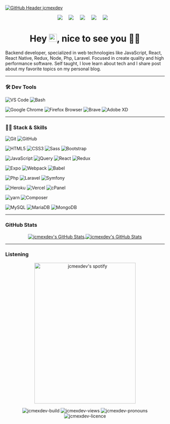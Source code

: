 [![GitHub Header jcmexdev](https://raw.githubusercontent.com/jcmexdev/jcmexdev/main/assets/github-cover.png)](http://www.jcmexdev.com/)

<p align='center'>
  <a href="http://www.jcmexdev.com/"><img src="https://img.shields.io/badge/blog-9146FF.svg?&style=for-the-badge&logo=bootstrap&logoColor=white" /></a>&nbsp;&nbsp;&nbsp;&nbsp;
  <a href="https://linkedin.com/in/juancarlosgarciaesquivel"><img src="https://img.shields.io/badge/linkedin-%230077B5.svg?&style=for-the-badge&logo=linkedin&logoColor=white" /></a>&nbsp;&nbsp;&nbsp;&nbsp;
  <a href="https://twitter.com/jcmexdev"><img src="https://img.shields.io/badge/twitter-%231DA1F2.svg?&style=for-the-badge&logo=twitter&logoColor=white" /></a>&nbsp;&nbsp;&nbsp;&nbsp;
  <a href="https://platzi.com/@jcmexdev/"><img src="https://img.shields.io/badge/Platzi-98CA3F.svg?&style=for-the-badge&logo=platzi&logoColor=white" /></a>&nbsp;&nbsp;&nbsp;&nbsp;
  <a href="https://www.hackerrank.com/jcmexdev"><img src="https://img.shields.io/badge/hacker%20rank-2EC866.svg?&style=for-the-badge&logo=youtube&logoColor=white" /></a>&nbsp;&nbsp;&nbsp;&nbsp;
</p>

<h1 align="center">Hey
<img src="https://raw.githubusercontent.com/jcmexdev/jcmexdev/main/assets/hi.gif" width="25">, nice to see you 👨‍💻</h1>
<p>Backend developer, specialized in web technologies like JavaScript, React, React Native, Redux, Node, Php, Laravel. Focused in create quality and high performance software. Self taught, I love learn about tech and I share post about my favorite topics on my personal blog.</p>

---

<h3>🛠 Dev Tools</h3>

![VS Code](https://img.shields.io/badge/IDE-VSCode-292e33?style=flat-square&logo=Visual-studio-code&logoColor=fff)
![Bash](https://img.shields.io/badge/_-Bash-292e33?style=flat-square&logo=gnu-bash&logoColor=fff)

![Google Chrome](https://img.shields.io/badge/_-GoogleChrome-292e33?style=flat-square&logo=Google-Chrome&logoColor=fff)
![Firefox Browser](https://img.shields.io/badge/_-Firefox-292e33?style=flat-square&logo=firefox-browser&logoColor=fff)
![Brave](https://img.shields.io/badge/_-Brave-292e33?style=flat-square&logo=brave&logoColor=fff)
![Adobe XD](https://img.shields.io/badge/_-Adobe%20XD-292e33?style=flat-square&logo=ADOBE-XD&logoColor=fff)

---

<h3>👨‍💻 Stack & Skills</h3>

![Git](https://img.shields.io/badge/_-Git-292e33?style=flat-square&logo=git&logoColor=fff)
![GitHub](https://img.shields.io/badge/_-GitHub-292e33?style=flat-square&logo=github)

![HTML5](https://img.shields.io/badge/_-HTML5-292e33?style=flat-square&logo=html5&logoColor=white)
![CSS3](https://img.shields.io/badge/_-CSS3-292e33?style=flat-square&logo=css3)
![Sass](https://img.shields.io/badge/_-Sass-292e33?style=flat-square&logo=sass&logoColor=white)
![Bootstrap](https://img.shields.io/badge/_-Bootstrap-292e33?style=flat-square&logo=bootstrap)

![JavaScript](https://img.shields.io/badge/_-JavaScript-292e33?style=flat-square&logo=javascript&logoColor=fff)
![jQuery](https://img.shields.io/badge/_-jQuery-292e33?style=flat-square&logo=jQuery&logoColor=fff)
![React](https://img.shields.io/badge/_-React-292e33?style=flat-square&logo=React&logoColor=fff)
![Redux](https://img.shields.io/badge/_-Redux-292e33?style=flat-square&logo=Redux&logoColor=fff)

![Expo](https://img.shields.io/badge/_-Expo-292e33?style=flat-square&logo=Expo&logoColor=fff)
![Webpack](https://img.shields.io/badge/_-Webpack-292e33?style=flat-square&logo=webpack&logoColor=white)
![Babel](https://img.shields.io/badge/_-Babel-292e33?style=flat-square&logo=Babel&logoColor=white)

![Php](https://img.shields.io/badge/_-Php-292e33?style=flat-square&logo=Php&logoColor=fff)
![Laravel](https://img.shields.io/badge/_-Laravel-292e33?style=flat-square&logo=Laravel&logoColor=fff)
![Symfony](https://img.shields.io/badge/_-Symfony-292e33?style=flat-square&logo=Symfony&logoColor=fff)

![Heroku](https://img.shields.io/badge/_-Heroku-292e33?style=flat-square&logo=heroku&logoColor=fff)
![Vercel](https://img.shields.io/badge/_-vercel-292e33?style=flat-square&logo=vercel&logoColor=fff)
![cPanel](https://img.shields.io/badge/_-cPanel-292e33?style=flat-square&logo=cPanel&logoColor=fff)

![yarn](https://img.shields.io/badge/_-yarn-292e33?style=flat-square&logo=yarn&logoColor=fff)
![Composer](https://img.shields.io/badge/_-Composer-292e33?style=flat-square&logo=Composer&logoColor=fff)

![MySQL](https://img.shields.io/badge/_-MySQL-292e33?style=flat-square&logo=MySQL&logoColor=fff)
![MariaDB](https://img.shields.io/badge/_-MariaDB-292e33?style=flat-square&logo=MariaDB&logoColor=fff)
![MongoDB](https://img.shields.io/badge/_-MongoDB-292e33?style=flat-square&logo=MongoDB&logoColor=fff)

---

<h3>GitHub Stats</h3>
<div align="center">
<a href="https://github.com/jcmexdev">
  <img align="center" src="https://github-readme-stats.vercel.app/api/top-langs/?username=jcmexdev&theme=dracula&count_private=true&hide=css,blade" alt="jcmexdev's GitHub Stats" />
</a>

<a href="https://github.com/jcmexdev">
  <img align="center" src="https://github-readme-stats.vercel.app/api?username=jcmexdev&count_private=true&show_icons=true&line_height=27&theme=dracula" alt="jcmexdev's GitHub Stats"/>
</a>
</div>

---

<h3>Listening</h3>

<p align="center">
<a href="https://open.spotify.com/user/exponentemx" style="display: block;">
  <img align="center" width="320" height="445" src="https://spotify-github-profile.vercel.app/api/view?uid=exponentemx&cover_image=true&theme=default" alt="jcmexdev's spotify"/>
</a>
</p>

<p align="center">
<img src="https://img.shields.io/badge/build-passing-success" alt="jcmexdev-build" />
<img src="https://komarev.com/ghpvc/?username=jcmexdev&label=profile%20views&color=blue" alt="jcmexdev-views" />
<img src="https://img.shields.io/badge/pronouns-he%2Fhim-orange" alt="jcmexdev-pronouns" />
<img src="https://img.shields.io/badge/licence-MIT-green" alt="jcmexdev-licence" />
</p>
